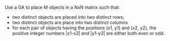 Use a GA to place M objects in a NxN matrix such that:
- two distinct objects are placed into two distinct rows;
- two distinct objects are place into two distinct columns
- for each pair of objects having the positions (x1, y1) and (x2, y2), the positive integer numbers |x1-x2| and |y1-y2| are either both even or odd.